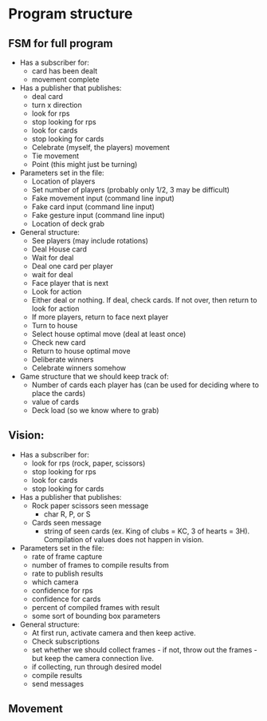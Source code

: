 # Program structure

## FSM for full program
- Has a subscriber for:
  - card has been dealt
  - movement complete
- Has a publisher that publishes:
  - deal card
  - turn x direction
  - look for rps
  - stop looking for rps
  - look for cards
  - stop looking for cards
  - Celebrate (myself, the players) movement
  - Tie movement
  - Point (this might just be turning)
- Parameters set in the file:
  - Location of players
  - Set number of players (probably only 1/2, 3 may be difficult)
  - Fake movement input (command line input)
  - Fake card input (command line input)
  - Fake gesture input (command line input)
  - Location of deck grab
- General structure:
  - See players (may include rotations)
  - Deal House card
  - Wait for deal
  - Deal one card per player
  - wait for deal
  - Face player that is next
  - Look for action
  - Either deal or nothing. If deal, check cards. If not over, then return to look for action
  - If more players, return to face next player
  - Turn to house
  - Select house optimal move (deal at least once)
  - Check new card
  - Return to house optimal move
  - Deliberate winners
  - Celebrate winners somehow
- Game structure that we should keep track of:
  - Number of cards each player has (can be used for deciding where to place the cards)
  - value of cards
  - Deck load (so we know where to grab)


## Vision:
- Has a subscriber for:
  - look for rps (rock, paper, scissors)
  - stop looking for rps
  - look for cards
  - stop looking for cards
- Has a publisher that publishes:
  - Rock paper scissors seen message
    - char R, P, or S
  - Cards seen message
    - string of seen cards (ex. King of clubs = KC, 3 of hearts = 3H). Compilation of values does not happen in vision.
- Parameters set in the file:
  - rate of frame capture
  - number of frames to compile results from
  - rate to publish results
  - which camera
  - confidence for rps
  - confidence for cards
  - percent of compiled frames with result
  - some sort of bounding box parameters
- General structure:
  - At first run, activate camera and then keep active.
  - Check subscriptions
  - set whether we should collect frames - if not, throw out the frames - but keep the camera connection live.
  - if collecting, run through desired model
  - compile results
  - send messages


## Movement
